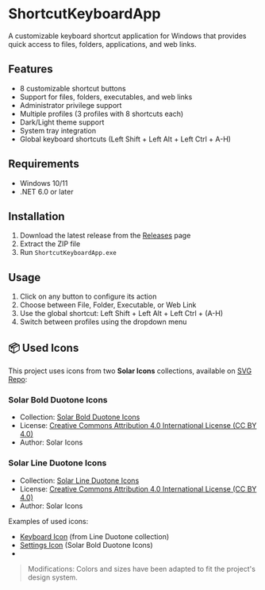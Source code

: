 ﻿# ShortcutKeyboardApp

A customizable keyboard shortcut application for Windows that provides quick access to files, folders, applications, and web links.

## Features

- 8 customizable shortcut buttons
- Support for files, folders, executables, and web links
- Administrator privilege support
- Multiple profiles (3 profiles with 8 shortcuts each)
- Dark/Light theme support
- System tray integration
- Global keyboard shortcuts (Left Shift + Left Alt + Left Ctrl + A-H)

## Requirements

- Windows 10/11
- .NET 6.0 or later

## Installation

1. Download the latest release from the [Releases](https://github.com/USERNAME/ShortcutKeyboardApp/releases) page
2. Extract the ZIP file
3. Run `ShortcutKeyboardApp.exe`

## Usage

1. Click on any button to configure its action
2. Choose between File, Folder, Executable, or Web Link
3. Use the global shortcut: Left Shift + Left Alt + Left Ctrl + (A-H)
4. Switch between profiles using the dropdown menu


## 📦 Used Icons
This project uses icons from two **Solar Icons** collections, available on [SVG Repo](https://www.svgrepo.com):

### Solar Bold Duotone Icons
- Collection: [Solar Bold Duotone Icons](https://www.svgrepo.com/collection/solar-bold-duotone-icons/)
- License: [Creative Commons Attribution 4.0 International License (CC BY 4.0)](https://creativecommons.org/licenses/by/4.0/)
- Author: Solar Icons

### Solar Line Duotone Icons  
- Collection: [Solar Line Duotone Icons](https://www.svgrepo.com/collection/solar-line-duotone-icons/)
- License: [Creative Commons Attribution 4.0 International License (CC BY 4.0)](https://creativecommons.org/licenses/by/4.0/)
- Author: Solar Icons

Examples of used icons:
- [Keyboard Icon](https://www.svgrepo.com/svg/527155/keyboard) (from Line Duotone collection)
- [Settings Icon](https://www.svgrepo.com/svg/528335/keyboard) (Solar Bold Duotone Icons)
- 
> Modifications: Colors and sizes have been adapted to fit the project's design system.